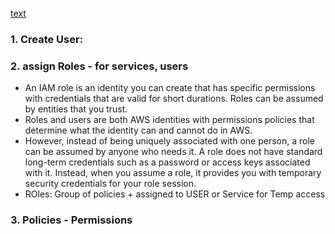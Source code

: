 [text](AWS_Free_Tier.md)

### 1. Create User:
### 2. assign Roles - for services, users 
- An IAM role is an identity you can create that has specific permissions with credentials that are valid for short durations. Roles can be assumed by entities that you trust.
- Roles and users are both AWS identities with permissions policies that determine what the identity can and cannot do in AWS.
- However, instead of being uniquely associated with one person, a role can be assumed by anyone who needs it. A role does not have standard long-term credentials such as a password or access keys associated with it. Instead, when you assume a role, it provides you with temporary security credentials for your role session.
- ROles: Group of policies + assigned to USER or Service for Temp access
### 3. Policies - Permissions